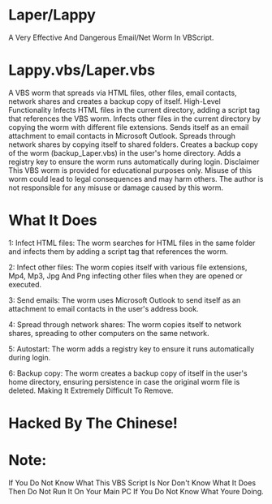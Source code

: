 # Laper/Lappy
A Very Effective And Dangerous Email/Net Worm In VBScript.

# Lappy.vbs/Laper.vbs
A VBS worm that spreads via HTML files, other files, email contacts, network shares and creates a backup copy of itself.
High-Level Functionality
Infects HTML files in the current directory, adding a script tag that references the VBS worm.
Infects other files in the current directory by copying the worm with different file extensions.
Sends itself as an email attachment to email contacts in Microsoft Outlook.
Spreads through network shares by copying itself to shared folders.
Creates a backup copy of the worm (backup_Laper.vbs) in the user's home directory.
Adds a registry key to ensure the worm runs automatically during login.
Disclaimer
This VBS worm is provided for educational purposes only. Misuse of this worm could lead to legal consequences and may harm others. The author is not responsible for any misuse or damage caused by this worm.

# What It Does
1: Infect HTML files: The worm searches for HTML files in the same folder and infects them by adding a script tag that references the worm.

2: Infect other files: The worm copies itself with various file extensions, Mp4, Mp3, Jpg And Png infecting other files when they are opened or executed.

3: Send emails: The worm uses Microsoft Outlook to send itself as an attachment to email contacts in the user's address book.

4: Spread through network shares: The worm copies itself to network shares, spreading to other computers on the same network.

5: Autostart: The worm adds a registry key to ensure it runs automatically during login.

6: Backup copy: The worm creates a backup copy of itself in the user's home directory, ensuring persistence in case the original worm file is deleted.
Making It Extremely Difficult To Remove.

# Hacked By The Chinese!

# Note: 
If You Do Not Know What This VBS Script Is Nor Don't Know What It Does Then Do Not Run It On Your Main PC If You Do Not Know What Youre Doing.
